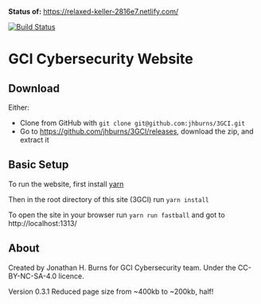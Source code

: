**Status of:** https://relaxed-keller-2816e7.netlify.com/

 [![Build Status](https://travis-ci.org/jhburns/3GCI.svg?branch=master)](https://travis-ci.org/jhburns/3GCI)

# GCI Cybersecurity Website

## Download

Either:

- Clone from GitHub with `git clone git@github.com:jhburns/3GCI.git`
- Go to https://github.com/jhburns/3GCI/releases, download the zip, and extract it

## Basic Setup
To run the website, first install [yarn](https://yarnpkg.com/lang/en/)

Then in the root directory of this site (3GCI) run `yarn install`

To open the site in your browser run `yarn run fastball` and got to http://localhost:1313/

## About

Created by Jonathan H. Burns for GCI Cybersecurity team. Under the CC-BY-NC-SA-4.0 licence.

Version 0.3.1
Reduced page size from ~400kb to ~200kb, half!